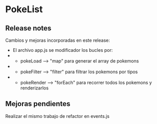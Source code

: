 # PokeList

## Release notes
Cambios y mejoras incorporadas en este release:
- El archivo app.js se modificador los bucles por:
- * pokeLoad --> "map" para generar el array de pokemons
- * pokeFilter --> "filter" para filtrar los pokemons por tipos
- * pokeRender --> "forEach" para recorrer todos los pokemons y renderizarlos

## Mejoras pendientes
Realizar el mismo trabajo de refactor en events.js
